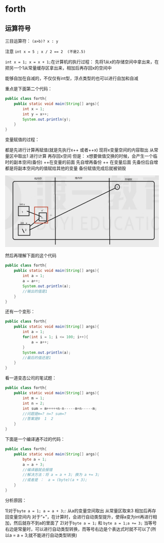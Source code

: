 # forth

## 运算符号

三目运算符： ```(a>b)? x : y```

注意 ```int x = 5 ; x / 2 == 2  (不是2.5)```

```int x = 1; x = x + 1;```在计算机的执行过程：
先将1从x的存储空间中拿出来，在把另一个1从常量缓存区拿出来，相加后再存回x的空间中

能够自加在自减的，不仅仅有int型，浮点类型的也可以进行自加和自减

重点是下面第二个代码：

```java 
public class forth{
    public static void main(String[] args){
        int x = 1;
        int y = x++;
        System.out.println(y);
    }
}
```

变量赋值的过程：

都是先进行计算再赋值(就是先执行x++ 或者++x)
现将x变量空间的内容取出 从常量区中取出1 进行计算 再存回x空间
但是：
x想要做值交换的时候，会产生一个临时的副本空间(备份)
++在变量的前面 先自增再备份  ++ 在变量后面 先备份后自增
都是将副本空间内的值赋给其他的变量
备份赋值完成后就被销毁

![变量赋值的过程](../image/second.png)

然后再理解下面的这个代码

```java
public class forth{
    public static void main(String[] args){
        int a = 1;
        a = a++;
        System.out.println(a);
        //输出的值是1
    }
}
```

还有一个变形：

```java
public class forth{
    public static void main(String[] args){
        int a = 1;
        for(int i = 1; i <= 100; i++){
            a = a++;
        }
        System.out.println(a);
        //最后的值还是1
    }
}
```

看一道变态公司的笔试题：

```java
public class forth{
    public static void main(String[] args){
        int m = 1;
        int n = 2;
        int sum = m+++++n-n-----m+n-----m;
        //问题是m=? n=? sum=?
        //答案是0  1  2
    }
}
```
 
下面是一个编译通不过的代码：

```java
public class forth{
    public static void main(String[] args){
        byte a = 1;
        a = a + 3;
        //编译器就会报错
        //解决方法：将 a = a + 3; 换为 a += 3;
        //或者是 ：  a = (byte)(a + 3);
    }
}
```

分析原因：

1)对于```byte a = 1; a = a + 3;```:
    从a的变量空间取出  从常量区取来3 相加后再存回变量空间内
    对于“+”，在计算时，会进行自动类型提升，使得a变为int再进行相加，然后就存不到a的里面了
2)对于```byte a = 1;``` 和 ```byte a = 1;a += 3;```
    当等号右边是常量时，可以进行自动类型转换，而等号右边是个表达式时就不可以了(所以a = a + 3;就不能进行自动类型转换)